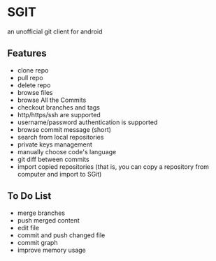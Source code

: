 SGIT
====

an unofficial git client for android

Features
------------
* clone repo
* pull repo
* delete repo
* browse files
* browse All the Commits
* checkout branches and tags
* http/https/ssh are supported
* username/password authentication is supported
* browse commit message (short)
* search from local repositories
* private keys management
* manually choose code's language
* git diff between commits
* import copied repositories (that is, you can copy a repository from computer and import to SGit)

To Do List
---------------
* merge branches
* push merged content
* edit file
* commit and push changed file
* commit graph
* improve memory usage
